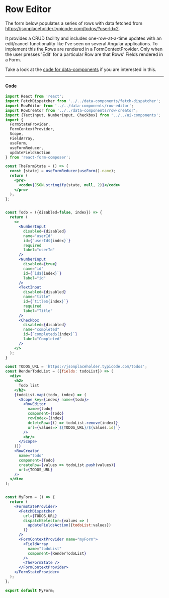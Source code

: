 # Row Editor
The form below populates a series of rows with data fetched from https://jsonplaceholder.typicode.com/todos/?userId=2.

It provides a CRUD facility and includes one-row-at-a-time updates with an edit/cancel functionality like I've seen on several Angular applications. To implement this the Rows are rendered in a FormContextProvider. Only when the user presses 'Edit' for a particular Row are that Rows' Fields rendered in a Form.

Take a look at the [code for data-components](https://github.com/chrisfield/react-form-composer/tree/master/stories/data-components) if you are interested in this.

<!-- STORY -->
---
#### Code
```jsx
import React from 'react';
import FetchDispatcher from '../../data-components/fetch-dispatcher';
import RowEditor from '../../data-components/row-editor';
import RowCreator from '../../data-components/row-creator';
import {TextInput, NumberInput, Checkbox} from '../../ui-components';
import {
  FormStateProvider,
  FormContextProvider,
  Scope,
  FieldArray,
  useForm,
  useFormReducer,
  updateFieldsAction
} from 'react-form-composer';

const TheFormState = () => {
  const [state] = useFormReducer(useForm().name);
  return (
    <pre>
      <code>{JSON.stringify(state, null, 2)}</code>
    </pre>
  );
};


const Todo = ({disabled=false, index}) => {
  return (
    <>
      <NumberInput
        disabled={disabled}
        name="userId"
        id={`userId${index}`}
        required
        label="userId"
      />
      <NumberInput
        disabled={true}
        name="id"
        id={`id${index}`}
        label="id"
      />
      <TextInput
        disabled={disabled}
        name="title"
        id={`title${index}`}
        required
        label="Title"
      />
      <Checkbox
        disabled={disabled}
        name="completed"
        id={`completed${index}`}
        label="Completed"
      />
    </>
  );
}

const TODOS_URL = 'https://jsonplaceholder.typicode.com/todos';
const RenderTodoList = ({fields: todoList}) => (
  <div>
    <h2>
      Todo list
    </h2>
    {todoList.map((todo, index) => (
      <Scope key={index} name={todo}>
        <RowEditor
          name={todo}
          component={Todo}
          rowIndex={index}
          deleteRow={() => todoList.remove(index)}
          url={values=>`${TODOS_URL}/${values.id}`}
        />
        <hr/>
      </Scope>
    ))}
    <RowCreator
      name="todo"
      component={Todo}
      createRow={values => todoList.push(values)}
      url={TODOS_URL}
    />
  </div>
);


const MyForm = () => {  
  return (
    <FormStateProvider>
      <FetchDispatcher
        url={TODOS_URL}
        dispatchSelector={values => (
          updateFieldsAction({todoList:values})
        )}
      />
      <FormContextProvider name="myForm">
        <FieldArray
          name="todoList"
          component={RenderTodoList}
        />
        <TheFormState />
      </FormContextProvider>
    </FormStateProvider>
  );
};

export default MyForm;

```